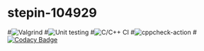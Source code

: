 # stepin-104929
#![Valgrind](https://github.com/Dimanth/stepin-104929/workflows/Valgrind/badge.svg)
#![Unit testing](https://github.com/Dimanth/stepin-104929/workflows/Unit%20testing/badge.svg)
#![C/C++ CI](https://github.com/Dimanth/stepin-104929/workflows/C/C++%20CI/badge.svg)
#![cppcheck-action](https://github.com/Dimanth/stepin-104929/workflows/cppcheck-action/badge.svg)
#[![Codacy Badge](https://app.codacy.com/project/badge/Grade/a485ae3625ff45c3a5ebf80c9df99a0a)](https://www.codacy.com/gh/Dimanth/stepin-104929/dashboard?utm_source=github.com&amp;utm_medium=referral&amp;utm_content=Dimanth/stepin-104929&amp;utm_campaign=Badge_Grade)
